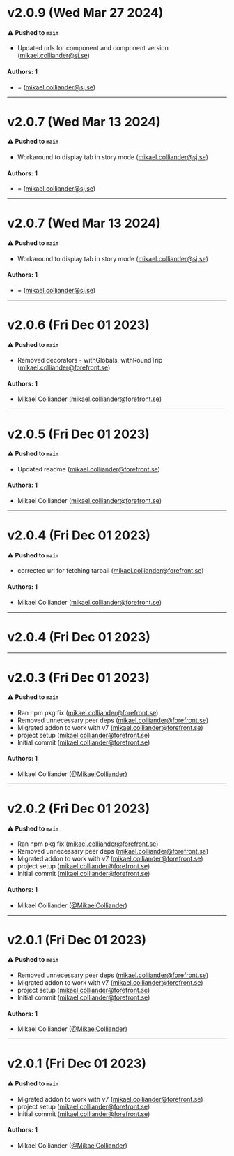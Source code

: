 # v2.0.9 (Wed Mar 27 2024)

#### ⚠️ Pushed to `main`

- Updated urls for component and component version (mikael.colliander@sj.se)

#### Authors: 1

- = (mikael.colliander@sj.se)

---

# v2.0.7 (Wed Mar 13 2024)

#### ⚠️ Pushed to `main`

- Workaround to display tab in story mode (mikael.colliander@sj.se)

#### Authors: 1

- = (mikael.colliander@sj.se)

---

# v2.0.7 (Wed Mar 13 2024)

#### ⚠️ Pushed to `main`

- Workaround to display tab in story mode (mikael.colliander@sj.se)

#### Authors: 1

- = (mikael.colliander@sj.se)

---

# v2.0.6 (Fri Dec 01 2023)

#### ⚠️ Pushed to `main`

- Removed decorators - withGlobals, withRoundTrip (mikael.colliander@forefront.se)

#### Authors: 1

- Mikael Colliander (mikael.colliander@forefront.se)

---

# v2.0.5 (Fri Dec 01 2023)

#### ⚠️ Pushed to `main`

- Updated readme (mikael.colliander@forefront.se)

#### Authors: 1

- Mikael Colliander (mikael.colliander@forefront.se)

---

# v2.0.4 (Fri Dec 01 2023)

#### ⚠️ Pushed to `main`

- corrected url for fetching tarball (mikael.colliander@forefront.se)

#### Authors: 1

- Mikael Colliander (mikael.colliander@forefront.se)

---

# v2.0.4 (Fri Dec 01 2023)



---

# v2.0.3 (Fri Dec 01 2023)

#### ⚠️ Pushed to `main`

- Ran npm pkg fix (mikael.colliander@forefront.se)
- Removed unnecessary peer deps (mikael.colliander@forefront.se)
- Migrated addon to work with v7 (mikael.colliander@forefront.se)
- project setup (mikael.colliander@forefront.se)
- Initial commit (mikael.colliander@forefront.se)

#### Authors: 1

- Mikael Colliander ([@MikaelColliander](https://github.com/MikaelColliander))

---

# v2.0.2 (Fri Dec 01 2023)

#### ⚠️ Pushed to `main`

- Ran npm pkg fix (mikael.colliander@forefront.se)
- Removed unnecessary peer deps (mikael.colliander@forefront.se)
- Migrated addon to work with v7 (mikael.colliander@forefront.se)
- project setup (mikael.colliander@forefront.se)
- Initial commit (mikael.colliander@forefront.se)

#### Authors: 1

- Mikael Colliander ([@MikaelColliander](https://github.com/MikaelColliander))

---

# v2.0.1 (Fri Dec 01 2023)

#### ⚠️ Pushed to `main`

- Removed unnecessary peer deps (mikael.colliander@forefront.se)
- Migrated addon to work with v7 (mikael.colliander@forefront.se)
- project setup (mikael.colliander@forefront.se)
- Initial commit (mikael.colliander@forefront.se)

#### Authors: 1

- Mikael Colliander ([@MikaelColliander](https://github.com/MikaelColliander))

---

# v2.0.1 (Fri Dec 01 2023)

#### ⚠️ Pushed to `main`

- Migrated addon to work with v7 (mikael.colliander@forefront.se)
- project setup (mikael.colliander@forefront.se)
- Initial commit (mikael.colliander@forefront.se)

#### Authors: 1

- Mikael Colliander ([@MikaelColliander](https://github.com/MikaelColliander))
